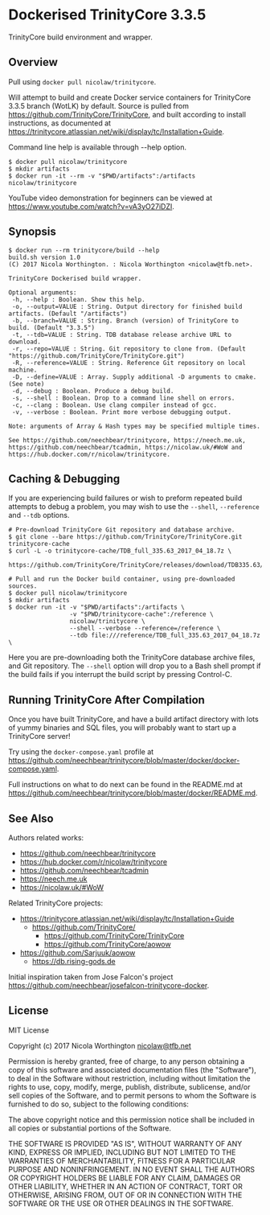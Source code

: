 # Dockerised TrinityCore 3.3.5

TrinityCore build environment and wrapper.

## Overview 

Pull using `docker pull nicolaw/trinitycore`.

Will attempt to build and create Docker service containers for TrinityCore 3.3.5
branch (WotLK) by default. Source is pulled from
https://github.com/TrinityCore/TrinityCore, and built according to install
instructions, as documented at
https://trinitycore.atlassian.net/wiki/display/tc/Installation+Guide.

Command line help is available through --help option.

    $ docker pull nicolaw/trinitycore
    $ mkdir artifacts
    $ docker run -it --rm -v "$PWD/artifacts":/artifacts nicolaw/trinitycore

YouTube video demonstration for beginners can be viewed at
https://www.youtube.com/watch?v=vA3yO27iDZI.

## Synopsis

    $ docker run --rm trinitycore/build --help
    build.sh version 1.0
    (C) 2017 Nicola Worthington. : Nicola Worthington <nicolaw@tfb.net>.

    TrinityCore Dockerised build wrapper.

    Optional arguments:
     -h, --help : Boolean. Show this help.
     -o, --output=VALUE : String. Output directory for finished build artifacts. (Default "/artifacts")
     -b, --branch=VALUE : String. Branch (version) of TrinityCore to build. (Default "3.3.5")
     -t, --tdb=VALUE : String. TDB database release archive URL to download.
     -r, --repo=VALUE : String. Git repository to clone from. (Default "https://github.com/TrinityCore/TrinityCore.git")
     -R, --reference=VALUE : String. Reference Git repository on local machine.
     -D, --define=VALUE : Array. Supply additional -D arguments to cmake. (See note)
     -d, --debug : Boolean. Produce a debug build.
     -s, --shell : Boolean. Drop to a command line shell on errors.
     -c, --clang : Boolean. Use clang compiler instead of gcc.
     -v, --verbose : Boolean. Print more verbose debugging output.

    Note: arguments of Array & Hash types may be specified multiple times.

    See https://github.com/neechbear/trinitycore, https://neech.me.uk,
    https://github.com/neechbear/tcadmin, https://nicolaw.uk/#WoW and
    https://hub.docker.com/r/nicolaw/trinitycore.

## Caching & Debugging

If you are experiencing build failures or wish to preform repeated build
attempts to debug a problem, you may wish to use the `--shell`, `--reference`
and `--tdb` options.

    # Pre-download TrinityCore Git repository and database archive.
    $ git clone --bare https://github.com/TrinityCore/TrinityCore.git trinitycore-cache
    $ curl -L -o trinitycore-cache/TDB_full_335.63_2017_04_18.7z \
        https://github.com/TrinityCore/TrinityCore/releases/download/TDB335.63/TDB_full_335.63_2017_04_18.7z

    # Pull and run the Docker build container, using pre-downloaded sources.
    $ docker pull nicolaw/trinitycore
    $ mkdir artifacts
    $ docker run -it -v "$PWD/artifacts":/artifacts \
                     -v "$PWD/trinitycore-cache":/reference \
                     nicolaw/trinitycore \
                     --shell --verbose --reference=/reference \
                     --tdb file:///reference/TDB_full_335.63_2017_04_18.7z \

Here you are pre-downloading both the TrinityCore database archive files, and
Git repository. The `--shell` option will drop you to a Bash shell prompt if the
build fails if you interrupt the build script by pressing Control-C.

## Running TrinityCore After Compilation

Once you have built TrinityCore, and have a build artifact directory with lots
of yummy binaries and SQL files, you will probably want to start up a
TrinityCore server!

Try using the `docker-compose.yaml` profile at
https://github.com/neechbear/trinitycore/blob/master/docker/docker-compose.yaml.

Full instructions on what to do next can be found in the README.md at 
https://github.com/neechbear/trinitycore/blob/master/docker/README.md.

## See Also

Authors related works:

* https://github.com/neechbear/trinitycore
* https://hub.docker.com/r/nicolaw/trinitycore
* https://github.com/neechbear/tcadmin
* https://neech.me.uk
* https://nicolaw.uk/#WoW

Related TrinityCore projects:

* https://trinitycore.atlassian.net/wiki/display/tc/Installation+Guide
  * https://github.com/TrinityCore/
    * https://github.com/TrinityCore/TrinityCore
    * https://github.com/TrinityCore/aowow
* https://github.com/Sarjuuk/aowow
  * https://db.rising-gods.de

Initial inspiration taken from Jose Falcon's project
https://github.com/neechbear/josefalcon-trinitycore-docker.

## License

MIT License

Copyright (c) 2017 Nicola Worthington <nicolaw@tfb.net>

Permission is hereby granted, free of charge, to any person obtaining a copy
of this software and associated documentation files (the "Software"), to deal
in the Software without restriction, including without limitation the rights
to use, copy, modify, merge, publish, distribute, sublicense, and/or sell
copies of the Software, and to permit persons to whom the Software is
furnished to do so, subject to the following conditions:

The above copyright notice and this permission notice shall be included in all
copies or substantial portions of the Software.

THE SOFTWARE IS PROVIDED "AS IS", WITHOUT WARRANTY OF ANY KIND, EXPRESS OR
IMPLIED, INCLUDING BUT NOT LIMITED TO THE WARRANTIES OF MERCHANTABILITY,
FITNESS FOR A PARTICULAR PURPOSE AND NONINFRINGEMENT. IN NO EVENT SHALL THE
AUTHORS OR COPYRIGHT HOLDERS BE LIABLE FOR ANY CLAIM, DAMAGES OR OTHER
LIABILITY, WHETHER IN AN ACTION OF CONTRACT, TORT OR OTHERWISE, ARISING FROM,
OUT OF OR IN CONNECTION WITH THE SOFTWARE OR THE USE OR OTHER DEALINGS IN THE
SOFTWARE.
